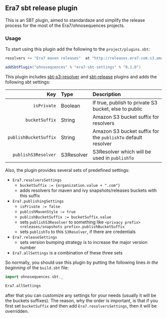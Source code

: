 ## Era7 sbt release plugin

This is an SBT plugin, aimed to standardaze and simplify the release process for the most of the Era7/ohnosequences projects.

### Usage

To start using this plugin add the following to the `project/plugins.sbt`:

```scala
resolvers += "Era7 maven releases"  at "http://releases.era7.com.s3.amazonaws.com"

addSbtPlugin("ohnosequences" % "era7-sbt-settings" % "0.1.0")
```

This plugin includes [sbt-s3-resolver](https://github.com/ohnosequences/sbt-s3-resolver) and [sbt-release](https://github.com/sbt/sbt-release) plugins and adds the following sbt settings:


| Key                   |     Type      | Description                                                       |
|----------------------:|:--------------|:------------------------------------------------------------------|
|     `isPrivate`       |    Boolean    |    If true, publish to private S3 bucket, else to public          |
|     `bucketSuffix`    |  String       |       Amazon S3 bucket suffix for resolvers                       |
| `publishBucketSuffix` | String        |    Amazon S3 bucket suffix for the `publishTo` default resolver   | 
| `publishS3Resolver`   |  S3Resolver   |       S3Resolver which will be used in `publishTo`                |

Also, the plugin provides several sets of predefined settings:

* `Era7.resolversSettings`
  + `bucketSuffix := {organization.value + ".com"}`
  + adds resolvers for maven and ivy snapshots/releases buckets with this suffix
* `Era7.publishingSettings`
  + `isPrivate := false`
  + `publishMavenStyle := true`
  + `publishBucketSuffix := bucketSuffix.value`
  + sets `publishS3Resolver` to something like `<privacy prefix><releases/snapshots prefix>.publishBucketSuffix`
  + sets `publishTo` to this `S3Resolver`, if there are credentials
* `Era7.releaseSettings`
  + sets version bumping strategy is to increase the major version number
* `Era7.allSettings` is a combination of these three sets

So normally, you should use this plugin by putting the following lines _in the beginning_ of the `build.sbt` file:

```scala
import ohnosequences.sbt._

Era7.allSettings
```

after that you can customize any settings for your needs (usually it will be the buckets suffixes). The reason, why the order is important, is that if you first set `bucketSuffix` and then add `Era7.resolversSettings`, then it will be overridden.
